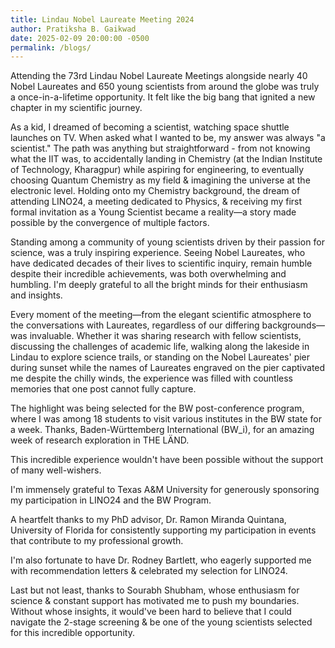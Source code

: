 ```yaml
---
title: Lindau Nobel Laureate Meeting 2024
author: Pratiksha B. Gaikwad
date: 2025-02-09 20:00:00 -0500
permalink: /blogs/
---
```



Attending the 73rd Lindau Nobel Laureate Meetings alongside nearly 40 Nobel Laureates and 650 young scientists from around the globe was truly a once-in-a-lifetime opportunity. 
It felt like the big bang that ignited a new chapter in my scientific journey.

As a kid, I dreamed of becoming a scientist, watching space shuttle launches on TV. When asked what I wanted to be, my answer was always "a scientist." 
The path was anything but straightforward - from not knowing what the IIT was, to accidentally landing in Chemistry (at the Indian Institute of Technology, Kharagpur) 
while aspiring for engineering, to eventually choosing Quantum Chemistry as my field & imagining the universe at the electronic level. Holding onto my Chemistry background, 
the dream of attending LINO24, a meeting dedicated to Physics, & receiving my first formal invitation as a Young Scientist became a reality—a story made possible by the convergence of multiple factors.

Standing among a community of young scientists driven by their passion for science, was a truly inspiring experience. Seeing Nobel Laureates, who have dedicated decades 
of their lives to scientific inquiry, remain humble despite their incredible achievements, was both overwhelming and humbling. I'm deeply grateful to all the bright minds for their enthusiasm and insights.

Every moment of the meeting—from the elegant scientific atmosphere to the conversations with Laureates, regardless of our differing backgrounds—was invaluable. 
Whether it was sharing research with fellow scientists, discussing the challenges of academic life, walking along the lakeside in Lindau to explore science trails, 
or standing on the Nobel Laureates' pier during sunset while the names of Laureates engraved on the pier captivated me despite the chilly winds, the experience was filled with countless memories that one post cannot fully capture.

The highlight was being selected for the BW post-conference program, where I was among 18 students to visit various institutes in the BW state for a week. 
Thanks, Baden-Württemberg International (BW_i), for an amazing week of research exploration in THE LÄND.

This incredible experience wouldn't have been possible without the support of many well-wishers.

I'm immensely grateful to Texas A&M University for generously sponsoring my participation in LINO24 and the BW Program.

A heartfelt thanks to my PhD advisor, Dr. Ramon Miranda Quintana, University of Florida for consistently supporting my participation in events that contribute to my professional growth. 

I'm also fortunate to have Dr. Rodney Bartlett, who eagerly supported me with recommendation letters & celebrated my selection for LINO24.

Last but not least, thanks to Sourabh Shubham, whose enthusiasm for science & constant support has motivated me to push my boundaries. Without whose insights, 
it would've been hard to believe that I could navigate the 2-stage screening & be one of the young scientists selected for this incredible opportunity.
